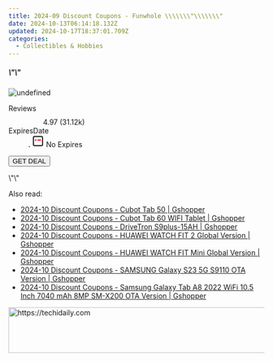 ```yaml
---
title: 2024-09 Discount Coupons - Funwhole \\\\\\\"\\\\\\\"
date: 2024-10-13T06:14:18.132Z
updated: 2024-10-17T18:37:01.709Z
categories:
  - Collectibles & Hobbies
---
```


<div class="max-w-4xl mx-auto grid grid-cols-1 lg:max-w-5xl lg:gap-x-20 lg:grid-cols-2">
  <div class="relative p-3 col-start-1 row-start-1 flex flex-col-reverse rounded-lg bg-gradient-to-t from-black/75 via-black/0 sm:bg-none sm:row-start-2 sm:p-0 lg:row-start-1">
    <h5 class="mt-1 text-lg font-semibold text-white sm:text-slate-900 md:text-2xl dark:sm:text-white">\&quot;\&quot;</h5>
  </div>
  
  <div class="col-start-1 col-end-3 row-start-1 grid gap-4 sm:mb-6 sm:grid-cols-4 lg:col-start-2 lg:row-span-6 lg:row-end-6 lg:mb-0 lg:gap-6">
      <img src="https://cdn3.impact.com//display-logo-via-campaign/17189.gif" onClick="javascript:window.open(decodeURIComponent('https%3A%2F%2Ffunwhole.sjv.io%2Fc%2F5597632%2F1479077%2F17189'), '_blank');void(0);" alt="undefined" class="h-60 w-full rounded-lg object-cover sm:col-span-2 sm:h-52 lg:col-span-full" loading="lazy" />
    
  </div>
  <dl class="row-start-2 mt-4 flex items-center text-xs font-medium sm:row-start-3 sm:mt-1 md:mt-2.5 lg:row-start-2">
    <dt class="sr-only">Reviews</dt>
    <dd class="flex items-center text-indigo-600 dark:text-indigo-400">
      <svg width="24" height="24" fill="none" aria-hidden="true" class="mr-1 stroke-current dark:stroke-indigo-500">
        <path d="m12 5 2 5h5l-4 4 2.103 5L12 16l-5.103 3L9 14l-4-4h5l2-5Z" stroke-width="2" stroke-linecap="round" stroke-linejoin="round" />
      </svg>
      <span>4.97 <span class="font-normal text-slate-400">(31.12k)</span></span>
    </dd>
    <dt class="sr-only">ExpiresDate</dt>
    <dd class="flex items-center">
      <svg width="2" height="2" aria-hidden="true" fill="currentColor" class="mx-3 text-slate-300">
        <circle cx="1" cy="1" r="1" />
      </svg>
      <svg width="24" height="24" viewBox="0 0 24 24" fill="none" stroke="currentColor" stroke-width="2">
        <rect x="3" y="3" width="18" height="18" rx="2" fill="#fff" />
        <path d="M6 10L18 10" stroke="red" stroke-width="2" fill="none" />
        <path d="M10 6L10 18" stroke="#fff" stroke-width="2" fill="none" />
      </svg>
      No Expires    </dd>
  </dl>
  <div class="col-start-1 row-start-3 mt-4 self-center sm:col-start-2 sm:row-span-2 sm:row-start-2 sm:mt-0 lg:col-start-1 lg:row-start-3 lg:row-end-4 lg:mt-6">
    <button type="button" onClick="javascript:window.open(decodeURIComponent('https%3A%2F%2Ffunwhole.sjv.io%2Fc%2F5597632%2F1479077%2F17189'), '_blank');void(0);" class="rounded-lg bg-red-600 px-3 py-2 text-sm font-medium leading-6 text-white">GET DEAL</button>
  </div>
  <p class="col-start-1 mt-4 text-sm leading-6 sm:col-span-2 lg:col-span-1 lg:row-start-4 lg:mt-6 dark:text-slate-400">
    \"\"  </p>
</div>

<ins class="adsbygoogle"
      style="display:block"
      data-ad-client="ca-pub-7571918770474297"
      data-ad-slot="8358498916"
      data-ad-format="auto"
      data-full-width-responsive="true"></ins>
    

<span class="atpl-alsoreadstyle">Also read:</span>
<div><ul>
<li><a href="https://coupons.techidaily.com/coupon-1118293-share-97331-sale/"><u>2024-10 Discount Coupons - Cubot Tab 50 | Gshopper</u></a></li>
<li><a href="https://coupons.techidaily.com/coupon-1118294-share-97331-sale/"><u>2024-10 Discount Coupons - Cubot Tab 60 WIFI Tablet | Gshopper</u></a></li>
<li><a href="https://coupons.techidaily.com/coupon-1118290-share-97331-sale/"><u>2024-10 Discount Coupons - DriveTron S9plus-15AH | Gshopper</u></a></li>
<li><a href="https://coupons.techidaily.com/coupon-1118296-share-97331-sale/"><u>2024-10 Discount Coupons - HUAWEI WATCH FIT 2 Global Version | Gshopper</u></a></li>
<li><a href="https://coupons.techidaily.com/coupon-1118295-share-97331-sale/"><u>2024-10 Discount Coupons - HUAWEI WATCH FIT Mini Global Version | Gshopper</u></a></li>
<li><a href="https://coupons.techidaily.com/coupon-1118292-share-97331-sale/"><u>2024-10 Discount Coupons - SAMSUNG Galaxy S23 5G S9110 OTA Version | Gshopper</u></a></li>
<li><a href="https://coupons.techidaily.com/coupon-1118291-share-97331-sale/"><u>2024-10 Discount Coupons - Samsung Galaxy Tab A8 2022 WiFi 10.5 Inch 7040 mAh 8MP SM-X200 OTA Version | Gshopper</u></a></li>
</ul></div>

<!-- affiliate ads begin -->
<a href="https://ephamedtechinc.pxf.io/c/5597632/2136614/26400" target="_top" id="2136614">
  <img src="//a.impactradius-go.com/display-ad/26400-2136614" border="0" alt="https://techidaily.com" width="728" height="90"/>
</a>
<img height="0" width="0" src="https://ephamedtechinc.pxf.io/i/5597632/2136614/26400" style="position:absolute;visibility:hidden;" border="0" />
<!-- affiliate ads end -->

